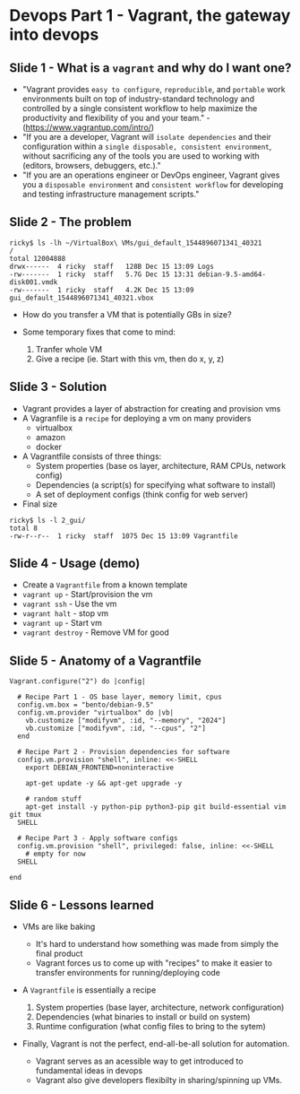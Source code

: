 
# Devops Part 1 - Vagrant, the gateway into devops


## Slide 1 - What is a `vagrant` and why do I want one?
- "Vagrant provides `easy to configure`, `reproducible`, and `portable` work
  environments built on top of industry-standard technology and controlled by a
  single consistent workflow to help maximize the productivity and
  flexibility of you and your team." - (https://www.vagrantup.com/intro/)
- "If you are a developer, Vagrant will `isolate dependencies` and their
  configuration within a `single disposable, consistent environment`,
  without sacrificing any of the tools you are used to working
  with (editors, browsers, debuggers, etc.)."
- "If you are an operations engineer or DevOps engineer, Vagrant gives
  you a `disposable environment` and `consistent workflow` for developing
  and testing infrastructure management scripts."


## Slide 2 - The problem
```
ricky$ ls -lh ~/VirtualBox\ VMs/gui_default_1544896071341_40321
/
total 12004888
drwx------  4 ricky  staff   128B Dec 15 13:09 Logs
-rw-------  1 ricky  staff   5.7G Dec 15 13:31 debian-9.5-amd64-disk001.vmdk
-rw-------  1 ricky  staff   4.2K Dec 15 13:09 gui_default_1544896071341_40321.vbox
```
- How do you transfer a VM that is potentially GBs in size?

- Some temporary fixes that come to mind: 
    1. Tranfer whole VM
    2. Give a recipe (ie. Start with this vm, then do x, y, z)


## Slide 3 - Solution
- Vagrant provides a layer of abstraction for creating and provision vms
- A Vagranfile is a `recipe` for deploying a vm on many providers
    - virtualbox
    - amazon
    - docker
- A Vagrantfile consists of three things:
    - System properties (base os layer, architecture, RAM CPUs, network config)
    - Dependencies (a script(s) for specifying what software to install)
    - A set of deployment configs (think config for web server)
- Final size
```
ricky$ ls -l 2_gui/
total 8
-rw-r--r--  1 ricky  staff  1075 Dec 15 13:09 Vagrantfile
```

## Slide 4 - Usage (demo)
- Create a `Vagrantfile` from a known template
- `vagrant up` - Start/provision the vm
- `vagrant ssh` - Use the vm
- `vagrant halt` - stop vm
- `vagrant up` - Start vm
- `vagrant destroy` - Remove VM for good 

## Slide 5 - Anatomy of a Vagrantfile
```
Vagrant.configure("2") do |config|

  # Recipe Part 1 - OS base layer, memory limit, cpus
  config.vm.box = "bento/debian-9.5"
  config.vm.provider "virtualbox" do |vb|
    vb.customize ["modifyvm", :id, "--memory", "2024"]
    vb.customize ["modifyvm", :id, "--cpus", "2"]
  end

  # Recipe Part 2 - Provision dependencies for software
  config.vm.provision "shell", inline: <<-SHELL
    export DEBIAN_FRONTEND=noninteractive

    apt-get update -y && apt-get upgrade -y

    # random stuff
    apt-get install -y python-pip python3-pip git build-essential vim git tmux
  SHELL

  # Recipe Part 3 - Apply software configs
  config.vm.provision "shell", privileged: false, inline: <<-SHELL
    # empty for now
  SHELL

end
```

## Slide 6 - Lessons learned
- VMs are like baking
    - It's hard to understand how something was made from simply the final product
    - Vagrant forces us to come up with "recipes"
      to make it easier to transfer environments for running/deploying code

- A `Vagrantfile` is essentially a recipe
    1. System properties (base layer, architecture, network configuration)
    2. Dependencies (what binaries to install or build on system)
    3. Runtime configuration (what config files to bring to the sytem)

- Finally, Vagrant is not the perfect, end-all-be-all solution for automation.
    - Vagrant serves as an acessible way to get introduced to fundamental 
      ideas in devops
    - Vagrant also give developers flexibilty in sharing/spinning up VMs.
